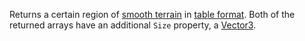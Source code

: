 Returns a certain region of [smooth terrain](https://developer.roblox.com/articles/Intro-To-Terrain) in [table format](https://developer.roblox.com/articles/Scripting-With-Terrain#reading-and-writing-voxels). Both of the returned arrays have an additional `Size` property, a [Vector3](https://developer.roblox.com/en-us/api-reference/datatype/Vector3).